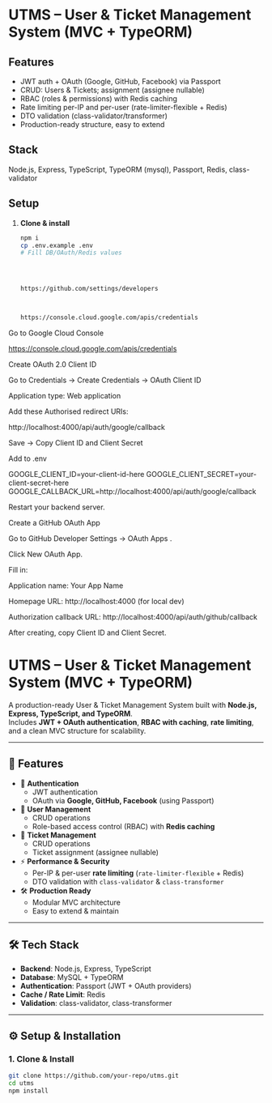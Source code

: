 # UTMS – User & Ticket Management System (MVC + TypeORM)

## Features
- JWT auth + OAuth (Google, GitHub, Facebook) via Passport
- CRUD: Users & Tickets; assignment (assignee nullable)
- RBAC (roles & permissions) with Redis caching
- Rate limiting per-IP and per-user (rate-limiter-flexible + Redis)
- DTO validation (class-validator/transformer)
- Production-ready structure, easy to extend

## Stack
Node.js, Express, TypeScript, TypeORM (mysql), Passport, Redis, class-validator

## Setup

1. **Clone & install**
   ```bash
   npm i
   cp .env.example .env
   # Fill DB/OAuth/Redis values




   https://github.com/settings/developers



   https://console.cloud.google.com/apis/credentials


Go to Google Cloud Console

https://console.cloud.google.com/apis/credentials

Create OAuth 2.0 Client ID

Go to Credentials → Create Credentials → OAuth Client ID

Application type: Web application

Add these Authorised redirect URIs:

http://localhost:4000/api/auth/google/callback


Save → Copy Client ID and Client Secret

Add to .env

GOOGLE_CLIENT_ID=your-client-id-here
GOOGLE_CLIENT_SECRET=your-client-secret-here
GOOGLE_CALLBACK_URL=http://localhost:4000/api/auth/google/callback


Restart your backend server.




Create a GitHub OAuth App

Go to GitHub Developer Settings → OAuth Apps
.

Click New OAuth App.

Fill in:

Application name: Your App Name

Homepage URL: http://localhost:4000 (for local dev)

Authorization callback URL: http://localhost:4000/api/auth/github/callback

After creating, copy Client ID and Client Secret.





# UTMS – User & Ticket Management System (MVC + TypeORM)

A production-ready User & Ticket Management System built with **Node.js, Express, TypeScript, and TypeORM**.  
Includes **JWT + OAuth authentication**, **RBAC with caching**, **rate limiting**, and a clean MVC structure for scalability.

---

## 🚀 Features
- 🔐 **Authentication**
  - JWT authentication
  - OAuth via **Google, GitHub, Facebook** (using Passport)
- 👥 **User Management**
  - CRUD operations
  - Role-based access control (RBAC) with **Redis caching**
- 🎫 **Ticket Management**
  - CRUD operations
  - Ticket assignment (assignee nullable)
- ⚡ **Performance & Security**
  - Per-IP & per-user **rate limiting** (`rate-limiter-flexible` + Redis)
  - DTO validation with `class-validator` & `class-transformer`
- 🛠 **Production Ready**
  - Modular MVC architecture
  - Easy to extend & maintain

---

## 🛠 Tech Stack
- **Backend**: Node.js, Express, TypeScript
- **Database**: MySQL + TypeORM
- **Authentication**: Passport (JWT + OAuth providers)
- **Cache / Rate Limit**: Redis
- **Validation**: class-validator, class-transformer

---

## ⚙️ Setup & Installation

### 1. Clone & Install
```bash
git clone https://github.com/your-repo/utms.git
cd utms
npm install
